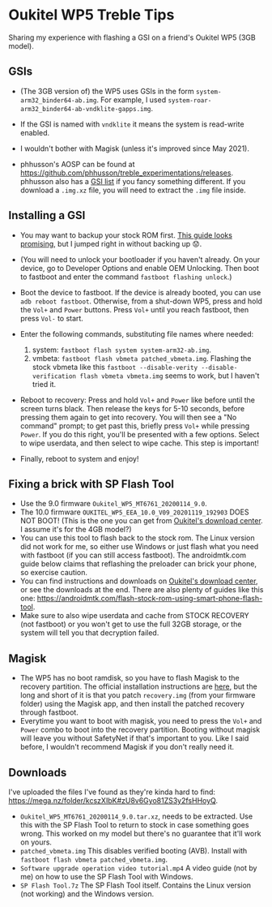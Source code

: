 # Oukitel WP5 Treble Tips

Sharing my experience with flashing a GSI on a friend's Oukitel WP5 (3GB model).



## GSIs

- (The 3GB version of) the WP5 uses GSIs in the form `system-arm32_binder64-ab.img`. For example, I used `system-roar-arm32_binder64-ab-vndklite-gapps.img`.

- If the GSI is named with `vndklite` it means the system is read-write enabled.

- I wouldn't bother with Magisk (unless it's improved since May 2021).

- phhusson's AOSP can be found at https://github.com/phhusson/treble_experimentations/releases. phhusson also has a [GSI list](https://github.com/phhusson/treble_experimentations/wiki/Generic-System-Image-(GSI)-list) if you fancy something different. If you download a `.img.xz` file, you will need to extract the `.img` file inside.

  


## Installing a GSI

- You may want to backup your stock ROM first. [This guide looks promising](https://forum.hovatek.com/thread-21970.html), but I jumped right in without backing up :worried:.

- (You will need to unlock your bootloader if you haven't already. On your device, go to Developer Options and enable OEM Unlocking. Then boot to fastboot and enter the command `fastboot flashing unlock`.)

- Boot the device to fastboot. If the device is already booted, you can use `adb reboot fastboot`. Otherwise, from a shut-down WP5, press and hold the `Vol+` and `Power` buttons. Press `Vol+` until you reach fastboot, then press `Vol-` to start.

- Enter the following commands, substituting file names where needed:
  1. system: `fastboot flash system system-arm32-ab.img`.
  2. vmbeta: `fastboot flash vbmeta patched_vbmeta.img`. Flashing the stock vbmeta like this `fastboot --disable-verity --disable-verification flash vbmeta vbmeta.img` seems to work, but I haven't tried it.

- Reboot to recovery: Press and hold `Vol+` and `Power` like before until the screen turns black. Then release the keys for 5-10 seconds, before pressing them again to get into recovery. You will then see a "No command" prompt; to get past this, briefly press `Vol+` while pressing `Power`. If you do this right, you'll be presented with a few options. Select to wipe userdata, and then select to wipe cache. This step is important!
- Finally, reboot to system and enjoy!




## Fixing a brick with SP Flash Tool

 - Use the 9.0 firmware `Oukitel_WP5_MT6761_20200114_9.0`.
 - The 10.0 firmware `OUKITEL_WP5_EEA_10.0_V09_20201119_192903` DOES NOT BOOT! (This is the one you can get from [Oukitel's download center](https://oukitel.com/pages/download-center). I assume it's for the 4GB model?)
- You can use this tool to flash back to the stock rom. The Linux version did not work for me, so either use Windows or just flash what you need with fastboot (if you can still access fastboot). The androidmtk.com guide below claims that reflashing the preloader can brick your phone, so exercise caution.
- You can find instructions and downloads on [Oukitel's download center](https://oukitel.com/pages/download-center), or see the downloads at the end. There are also plenty of guides like this one: https://androidmtk.com/flash-stock-rom-using-smart-phone-flash-tool.
 - Make sure to also wipe userdata and cache from STOCK RECOVERY (not fastboot) or you won't get to use the full 32GB storage, or the system will tell you that decryption failed.



## Magisk

- The WP5 has no boot ramdisk, so you have to flash Magisk to the recovery partition. The official installation instructions are [here](https://topjohnwu.github.io/Magisk/install.html#magisk-in-recovery), but the long and short of it is that you patch `recovery.img` (from your firmware folder) using the Magisk app, and then install the patched recovery through fastboot.
- Everytime you want to boot with magisk, you need to press the `Vol+` and `Power` combo to boot into the recovery partition. Booting without magisk will leave you without SafetyNet if that's important to you. Like I said before, I wouldn't recommend Magisk if you don't really need it.



## Downloads

I've uploaded the files I've found as they're kinda hard to find: https://mega.nz/folder/kcszXIbK#zU8v6Gyo81ZS3y2fsHHoyQ.

- `Oukitel_WP5_MT6761_20200114_9.0.tar.xz`, needs to be extracted. Use this with the SP Flash Tool to return to stock in case something goes wrong. This worked on my model but there's no guarantee that it'll work on yours.
- `patched_vbmeta.img` This disables verified booting (AVB). Install with `fastboot flash vbmeta patched_vbmeta.img`.
- `Software upgrade operation video tutorial.mp4`  A video guide (not by me) on how to use the SP Flash Tool with Windows.
- `SP Flash Tool.7z` The SP Flash Tool itself. Contains the Linux version (not working) and the Windows version.

